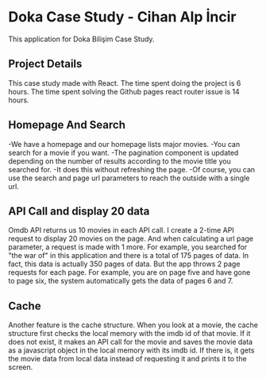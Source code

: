 # Doka Case Study - Cihan Alp İncir

This application for Doka Bilişim Case Study.

Project Details
------
This case study made with React.
The time spent doing the project is 6 hours.
The time spent solving the Github pages react router issue is 14 hours.


Homepage And Search
------
-We have a homepage and our homepage lists major movies.
-You can search for a movie if you want.
-The pagination component is updated depending on the number of results according to the movie title you searched for.
-It does this without refreshing the page.
-Of course, you can use the search and page url parameters to reach the outside with a single url.

API Call and display 20 data
------
Omdb API returns us 10 movies in each API call.
I create a 2-time API request to display 20 movies on the page.
And when calculating a url page parameter, a request is made with 1 more.
For example, you searched for "the war of" in this application and there is a total of 175 pages of data.
In fact, this data is actually 350 pages of data.
But the app throws 2 page requests for each page.
For example, you are on page five and have gone to page six, the system automatically gets the data of pages 6 and 7.

Cache
------
Another feature is the cache structure.
When you look at a movie, the cache structure first checks the local memory with the imdb id of that movie.
If it does not exist, it makes an API call for the movie and saves the movie data as a javascript object in the local memory with its imdb id.
If there is, it gets the movie data from local data instead of requesting it and prints it to the screen.
